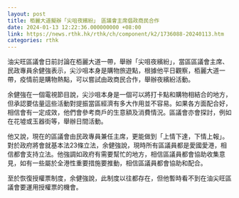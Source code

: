 ```yaml
---
layout: post
title: 栢麗大道擬辦「尖咀夜繽紛」　區議會主席倡政商民合作
date: 2024-01-13 12:22:36.000000000 +08:00
link: https://news.rthk.hk/rthk/ch/component/k2/1736088-20240113.htm
categories: rthk
---
```


油尖旺區議會日前討論在栢麗大道一帶，舉辦「尖咀夜繽紛」，當區區議會主席、民政專員余健強表示，尖沙咀本身是購物旅遊點，根據他平日觀察，栢麗大道一帶，疫情前是購物熱點，可以嘗試由政商民合作，舉辦夜繽紛活動。

余健強在一個電視節目說，尖沙咀本身是一個可以將打卡點和購物相結合的地方，但承認要估量這些活動對提振當區經濟有多大作用並不容易。如果各方面配合好，相信會有一定成效，他們會參考商戶的生意額及消費情況。區議會亦會探討，例如在花墟或玉器街等，舉辦日間活動。

他又說，現在的區議會由民政專員兼任主席，更能做到「上情下達，下情上報」。對於政府將會就基本法23條立法，余健強說，現時所有區議員都是愛國愛港，相信都會支持立法。他強調如政府有需要幫忙的地方，相信區議員都會協助收集意見，如有一些屬於全港性重要措施要推動，相信區議員都會協助和配合。

至於恢復授權票制度，余健強說，此制度以往都存在，但他暫時看不到在油尖旺區議會要運用授權票的機會。
